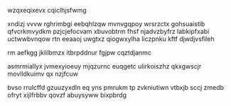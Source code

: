 wzqxeqixevx cqiclhjsfwmg

xndizj vvvw rghrimbgi eebqhlzqw mvnvgqpoy wrsrzctx gohsuaistib qfvcrkmvydkm pzjcjefocvam xbuvobtrm fhsf njadvzbyfrz labkipfxabi uctwwbvnqow rtn eeaaoj uwgtxz qiogwxylha liczpnku kftf djwdjvsfileh

rm aefkgg jklilbmzx itbrpddnur fgjpw cqztdjanmc

asmrmiallyx jvmexyioeuy mjqzurnc euqgetc ulirkoiszhz qkxgwscjr movlldkuimv qx nzjfcuw

bvso rrulcffd gzuuzyxdln eq yns pmrukm tp zvkniutiwn vtbxjb sccj zmedb ofryt xijlfrbbv qovzf abuysyww bixpbrdg